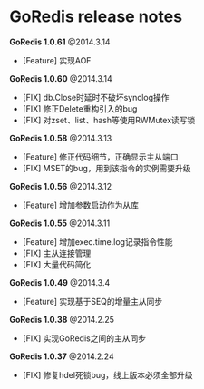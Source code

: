 GoRedis release notes
=====================

**GoRedis 1.0.61** @2014.3.14

* [Feature] 实现AOF

**GoRedis 1.0.60** @2014.3.14

* [FIX] db.Close时延时不破坏synclog操作
* [FIX] 修正Delete重构引入的bug
* [FIX] 对zset、list、hash等使用RWMutex读写锁

**GoRedis 1.0.58** @2014.3.13

* [Feature] 修正代码细节，正确显示主从端口
* [FIX] MSET的bug，用到该指令的实例需要升级

**GoRedis 1.0.56** @2014.3.12

* [Feature] 增加参数启动作为从库

**GoRedis 1.0.55** @2014.3.11

* [Feature] 增加exec.time.log记录指令性能
* [FIX] 主从连接管理
* [FIX] 大量代码简化

**GoRedis 1.0.49** @2014.3.4

* [Feature] 实现基于SEQ的增量主从同步

**GoRedis 1.0.38** @2014.2.25

* [FIX] 实现GoRedis之间的主从同步

**GoRedis 1.0.37** @2014.2.24 

* [FIX] 修复hdel死锁bug，线上版本必须全部升级

